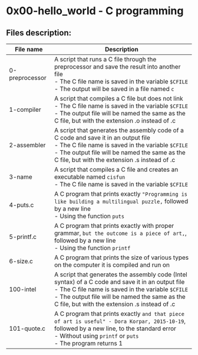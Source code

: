 # 0x00-hello_world - C programming
## Files description:
| File name | Description |
| ------------- | ------------- |
| 0-preprocessor | A script that runs a C file through the preprocessor and save the result into another file<br> - The C file name is saved in the variable `$CFILE`<br> - The output will be saved in a file named `c` |
| 1-compiler | A script that compiles a C file but does not link<br> - The C file name is saved in the variable `$CFILE`<br> - The output file will be named the same as the C file, but with the extension .o instead of .c |
| 2-assembler | A script that generates the assembly code of a C code and save it in an output file<br> - The C file name is saved in the variable `$CFILE`<br> - The output file will be named the same as the C file, but with the extension .s instead of .c |
| 3-name | A script that compiles a C file and creates an executable named `cisfun`<br> - The C file name is saved in the variable `$CFILE` |
| 4-puts.c |  A C program that prints exactly `"Programming is like building a multilingual puzzle,` followed by a new line<br> - Using the function `puts`|
| 5-printf.c | A C program that prints exactly with proper grammar, `but the outcome is a piece of art,`, followed by a new line<br> - Using the function `printf` |
| 6-size.c | A C program that prints the size of various types on the computer it is compiled and run on |
| 100-intel | A script that generates the assembly code (Intel syntax) of a C code and save it in an output file<br> - The C file name is saved in the variable `$CFILE`<br> - The output file will be named the same as the C file, but with the extension .s instead of .c
| 101-quote.c | A C program that prints exactly `and that piece of art is useful" - Dora Korpar, 2015-10-19`, followed by a new line, to the standard error<br> - Without using `printf` or `puts`<br> - The program returns 1
